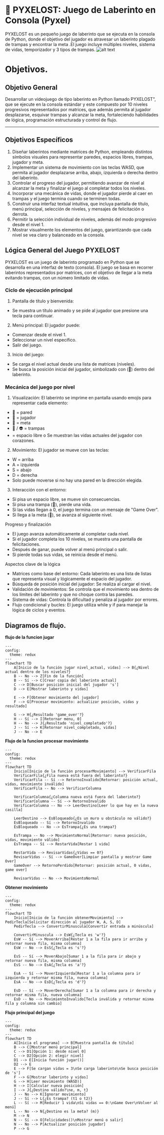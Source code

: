 # 🧩 PYXELOST: Juego de Laberinto en Consola (Pyxel)

 PYXELOST es un pequeño juego de laberinto que se ejecuta en la consola de Python, donde el objetivo del jugador es atravesar un laberinto plagado de trampas y encontrar la meta .El juego incluye múltiples niveles, sistema de vidas, temporizador y 3 tipos de trampas.
 ![alt text](image.png)

#  Objetivos.

## Objetivo General
Desarrollar un videojuego de tipo laberinto en Python llamado PYXELOST", que se ejecute en la consola estándar y este compuesto por 10 niveles progresivos representados por matrices, que además permita al jugador desplazarse, esquivar trampas y alcanzar la meta, fortaleciendo habilidades de lógica, programación estructurada y control de flujo.
________________________________________
## Objetivos Específicos
1.	Diseñar laberintos mediante matrices de Python, empleando distintos símbolos visuales para representar paredes, espacios libres, trampas, jugador y meta.
2.	Implementar un sistema de movimiento con las teclas WASD, que permita al jugador desplazarse arriba, abajo, izquierda o derecha dentro del laberinto.
3.	Controlar el progreso del jugador, permitiendo avanzar de nivel al alcanzar la meta y finalizar el juego al completar todos los niveles.
4.	Incorporar una mecánica de vidas, donde el jugador pierde al caer en trampas y el juego termina cuando se terminen todas.
5.	Construir una interfaz textual intuitiva, que incluya pantalla de título, menú principal, selección de niveles, y mensajes de felicitación o derrota.
6.	Permitir la selección individual de niveles, además del modo progresivo desde el nivel 1.
7.	Mostrar visualmente los elementos del juego, garantizando que cada nivel se vea claro y balanceado en la consola.


## Lógica General del Juego PYXELOST

PYXELOST es un juego de laberinto programado en Python que se desarrolla en una interfaz de texto (consola). El juego se basa en recorrer laberintos representados por matrices, con el objetivo de llegar a la meta evitando trampas, con un número limitado de vidas.

### Ciclo de ejecución principal
1. Pantalla de título y bienvenida:
*  Se muestra un título animado y se pide al jugador que presione una tecla para continuar.
2.	Menú principal:
	El jugador puede:
*	Comenzar desde el nivel 1.
*	Seleccionar un nivel específico.
*	Salir del juego.
3.	Inicio del juego:
*	Se carga el nivel actual desde una lista de matrices (niveles).
*	Se busca la posición inicial del jugador, simbolizado con (🤖) dentro del laberinto.

### Mecánica del juego por nivel
1.	Visualización:
El laberinto se imprime en pantalla usando emojis para representar cada elemento:
*	🔲 = pared
*	🤖 = jugador
*	🏁 = meta
*	👺 / 👽 = trampas
*	= espacio libre
o	Se muestran las vidas actuales del jugador con corazones.
2.	Movimiento:
El jugador se mueve con las teclas:
*	W = arriba
*	A = izquierda
*	S = abajo
*	D = derecha
*	Solo puede moverse si no hay una pared en la dirección elegida.
3.	Interacción con el entorno:
*	Si pisa un espacio libre, se mueve sin consecuencias.
*	Si pisa una trampa (👺), pierde una vida.
*	Si las vidas llegan a 0, el juego termina con un mensaje de "Game Over".
*	Si llega a la meta (🏁), se avanza al siguiente nivel.

 Progreso y finalización
*	El juego avanza automáticamente al completar cada nivel.
*	Si el jugador completa los 10 niveles, se muestra una pantalla de felicitaciones.
*	Después de ganar, puede volver al menú principal o salir.
*	Si pierde todas sus vidas, se reinicia desde el menú.

Aspectos clave de la lógica
* 	Matrices como base del entorno: Cada laberinto es una lista de listas que representa visual y lógicamente el espacio del jugador.
*	Búsqueda de posición inicial del jugador: Se realiza al cargar el nivel.
*	Validación de movimientos: Se controla que el movimiento sea dentro de los límites del laberinto y que no choque contra las paredes.
*	Sistema de vidas: Controla la dificultad y penaliza al jugador por errores.
*	Flujo condicional y bucles: El juego utiliza while y if para manejar la lógica de ciclos y eventos.


## Diagramos de flujo.
**flujo de la funcion jugar**
``` mermaid
---
config:
  theme: redux
---
flowchart TD
    A[Inicio de la función jugar nivel_actual, vidas] --> B{¿Nivel actual dentro de los niveles?}
    B -- No --> Z[Fin de la función]
    B -- Sí --> C[Crear copia del laberinto actual]
    C --> D[Buscar posición inicial del jugador 's']
    D --> E[Mostrar laberinto y vidas]

    E --> F[Obtener movimiento del jugador]
    F --> G[Procesar movimiento: actualizar posición, vidas y resultado]

    G --> H{¿Resultado 'game_over'?}
    H -- Sí --> I[Retornar menu, 0]
    H -- No --> J{¿Resultado 'nivel_completado'?}
    J -- Sí --> K[Retornar nivel_completado, vidas]
    J -- No --> E
```
**Flujo de la funcion procesar movimiento**

``` mermaid
---
config:
  theme: redux
---
flowchart TD
    Inicio[Inicio de la función procesarMovimiento] --> VerificarFila
    VerificarFila{¿Fila nueva está fuera del laberinto?}
    VerificarFila -- Sí --> RetornoInvalido[Retornar: posición actual, vidas, movimiento inválido]
    VerificarFila -- No --> VerificarColumna

    VerificarColumna{¿Columna nueva está fuera del laberinto?}
    VerificarColumna -- Sí --> RetornoInvalido
    VerificarColumna -- No --> LeerDestino[Leer lo que hay en la nueva casilla]

    LeerDestino --> EsBloqueado{¿Es un muro u obstáculo no válido?}
    EsBloqueado -- Sí --> RetornoInvalido
    EsBloqueado -- No --> EsTrampa{¿Es una trampa?}

    EsTrampa -- No --> MovimientoNormal[Retornar: nueva posición, vidas, movimiento válido]
    EsTrampa -- Sí --> RestarVida[Restar 1 vida]

    RestarVida --> RevisarVidas{¿Vidas == 0?}
    RevisarVidas -- Sí --> GameOver[Limpiar pantalla y mostrar Game Over]
    GameOver --> RetornoPerdido[Retornar: posición actual, 0 vidas, game over]

    RevisarVidas -- No --> MovimientoNormal
```

**Obtener movimiento**

``` mermaid
---
config:
  theme: redux
---
flowchart TD
    Inicio[Inicio de la función obtenerMovimiento] --> PedirTecla[Solicitar dirección al jugador W, A, S, D] 
    PedirTecla --> ConvertirMinuscula[Convertir entrada a minúscula]
    
    ConvertirMinuscula --> EsW{¿Tecla es 'w'?}
    EsW -- Sí --> MoverArriba[Restar 1 a la fila para ir arriba y retornar nueva fila, misma columna]
    EsW -- No --> EsS{¿Tecla es 's'?}
    
    EsS -- Sí --> MoverAbajo[Sumar 1 a la fila para ir abajo y retornar nueva fila, misma columna]
    EsS -- No --> EsA{¿Tecla es 'a'?}
    
    EsA -- Sí --> MoverIzquierda[Restar 1 a la columna para ir izquierda y retornar misma fila, nueva columna]
    EsA -- No --> EsD{¿Tecla es 'd'?}
    
    EsD -- Sí --> MoverDerecha[Sumar 1 a la columna para ir derecha y retornar misma fila, nueva columna]
    EsD -- No --> MovimientoInvalido[Tecla inválida y retornar misma fila y columna sin cambio]
```

**Flujo principal del juego**
``` mermaid
---
config:
  theme: redux
---
flowchart TD
    A[Inicia el programa] --> B[Muestra pantalla de título]
    B --> C[Mostrar menú principal]
    C --> D1[Opción 1: desde nivel 0]
    C --> D2[Opción 2: elegir nivel]
    D1 --> E[Inicia función jugar()]
    D2 --> E
    E --> F[Se cargan vidas = 3\nSe carga laberinto\nSe busca posición de 's']
    F --> G[Mostrar laberinto y vidas]
    G --> H[Leer movimiento (WASD)]
    H --> I[Calcular nueva posición]
    I --> J{¿Destino válido?\ne, m, t}
    J -- No --> K[Ignorar movimiento]
    J -- Sí --> L{¿Es trampa? (t1 o t2)}
    L -- Sí --> M[Reducir 1 vida\nSi vidas == 0:\nGame Over\nVolver al menú]
    L -- No --> N{¿Destino es la meta? (m)}
    M --> N
    N -- Sí --> O[Felicidades()\nMostrar menú o salir]
    N -- No --> P[Actualizar posición jugador]
    P --> G

```
